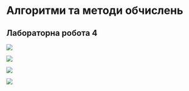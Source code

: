 # Алгоритми та методи обчислень
## Лабораторна робота 4



![](https://i.imgur.com/4a8PECQ.jpg)


![](https://i.imgur.com/eFXH89u.jpg)


![](https://i.imgur.com/W15UTYX.jpg)


![](https://i.imgur.com/aQVq6zs.jpg)

